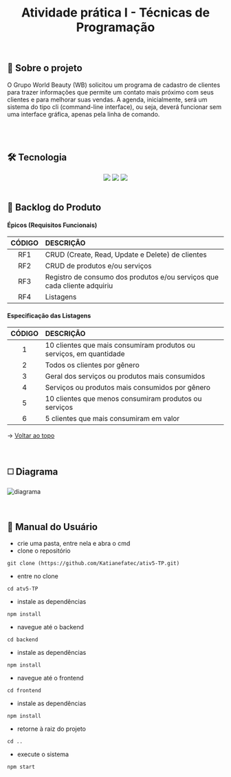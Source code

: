 <div align="center" id=topo>

<h1> Atividade prática I - Técnicas de Programação </h1>

</div>

<br>

<span id="sobre">

## :mag_right: Sobre o projeto
 O Grupo World Beauty (WB) solicitou um programa de cadastro de clientes para trazer informações que permite um contato mais próximo com seus clientes e para melhorar suas vendas. A agenda, inicialmente, será um sistema do tipo cli (command-line interface), ou seja, deverá funcionar sem uma interface gráfica, apenas pela linha de comando.
 
<br>
    
<br>

<span id="tec">

## 🛠️ Tecnologia

<div align="center">
<img src="https://img.shields.io/badge/Node.js-339933?style=for-the-badge&logo=nodedotjs&logoColor=white"/>
<img src="https://img.shields.io/badge/JavaScript-323330?style=for-the-badge&logo=javascript&logoColor=F7DF1E"/>
<img src="https://img.shields.io/badge/TypeScript-007ACC?style=for-the-badge&logo=typescript&logoColor=white"/>
</div>

<br>

<span id="backlog">

## :pushpin: Backlog do Produto  

 #### Épicos (Requisitos Funcionais) 
| CÓDIGO | DESCRIÇÃO |
|:------:|:----------|
|   RF1  | CRUD (Create, Read, Update e Delete) de clientes 
|   RF2  | CRUD de produtos e/ou serviços
|   RF3  | Registro de consumo dos produtos e/ou serviços que cada cliente adquiriu 
|   RF4  | Listagens 

 #### Especificação das Listagens
| CÓDIGO | DESCRIÇÃO |
|:------:|:----------|
|   1    | 10 clientes que mais consumiram produtos ou serviços, em quantidade
|   2    | Todos os clientes por gênero
|   3    | Geral dos serviços ou produtos mais consumidos
|   4    | Serviços ou produtos mais consumidos por gênero
|   5    | 10 clientes que menos consumiram produtos ou serviços
|   6    | 5 clientes que mais consumiram em valor

→ [Voltar ao topo](#topo)

<br>

## :white_medium_square: Diagrama
![diagrama](https://user-images.githubusercontent.com/100284976/201491396-551bb116-7868-4191-b58e-337de4f78c82.png)

<br>

<span id="manual">

## :scroll: Manual do Usuário

- crie uma pasta, entre nela e abra o cmd
- clone o repositório
~~~
git clone (https://github.com/Katianefatec/ativ5-TP.git)
~~~
    
- entre no clone 
~~~
cd atv5-TP
~~~

- instale as dependências
~~~
npm install
~~~

- navegue até o backend
~~~
cd backend
~~~
- instale as dependências
~~~
npm install
~~~
- navegue até o frontend
~~~
cd frontend
~~~
- instale as dependências
~~~
npm install
~~~

- retorne à raiz do projeto
~~~
cd ..
~~~
- execute o sistema
~~~
npm start
~~~
